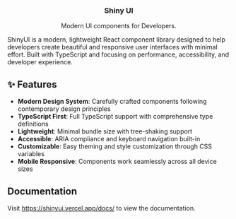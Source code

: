 <h3 align="center">Shiny UI</h3>
<p align="center">Modern UI components for Developers.</p>

ShinyUI is a modern, lightweight React component library designed to help developers create beautiful and responsive user interfaces with minimal effort. Built with TypeScript and focusing on performance, accessibility, and developer experience.

## ✨ Features

<ul>
  <li>
    <b>Modern Design System</b>: Carefully crafted components following contemporary design principles
  </li>
  <li>
    <b>TypeScript First</b>: Full TypeScript support with comprehensive type  definitions
  </li>
  <li>
    <b>Lightweight</b>: Minimal bundle size with tree-shaking support
  </li>
  <li>
    <b>Accessible</b>: ARIA compliance and keyboard navigation built-in
  </li>
  <li>
    <b>Customizable</b>: Easy theming and style customization through CSS variables
  </li>
  <li>
    <b>Mobile Responsive</b>: Components work seamlessly across all device sizes
  </li>
</ul>

## Documentation

Visit https://shinyui.vercel.app/docs/ to view the documentation.
